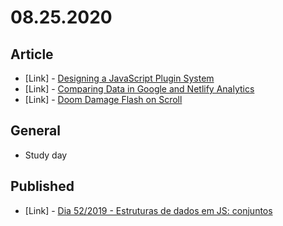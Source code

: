 # 08.25.2020

## Article

- \[Link\] - [Designing a JavaScript Plugin System](https://css-tricks.com/designing-a-javascript-plugin-system/)
- \[Link\] - [Comparing Data in Google and Netlify Analytics](https://css-tricks.com/comparing-data-in-google-and-netlify-analytics/)
- \[Link\] - [Doom Damage Flash on Scroll](https://css-tricks.com/doom-damage-flash-on-scroll/)

## General

- Study day

## Published

- \[Link\] - [Dia 52/2019 - Estruturas de dados em JS: conjuntos](http://localhost:4003/hemersonvianna/artigos/daysofcode/2019/dia-52-estruturas-de-dados-em-js-conjuntos/)
